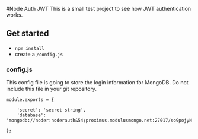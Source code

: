 #Node Auth JWT
This is a small test project to see how JWT authentication works.

## Get started
- ```npm install```
- create a ```/config.js```

### config.js
This config file is going to store the login information for MongoDB. Do not include this file in your git repository.
```
module.exports = {

    'secret': 'secret string',
    'database': 'mongodb://noder:noderauth&54;proximus.modulusmongo.net:27017/so9pojyN'

};
```
